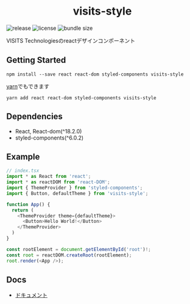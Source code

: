 <h1 align="center">visits-style</h1>

![release](https://badgen.net/npm/v/visits-style)
![license](https://badgen.net/npm/license/visits-style)
![bundle size](https://badgen.net/bundlephobia/minzip/visits-style)


VISITS Technologiesのreactデザインコンポーネント

## Getting Started

```
npm install --save react react-dom styled-components visits-style
```

[yarn](https://yarnpkg.com/ja/)でもできます

```
yarn add react react-dom styled-components visits-style
```

## Dependencies
- React, React-dom(^18.2.0)
- styled-components(^6.0.2)

## Example

```ts
// index.tsx
import * as React from 'react';
import * as reactDOM from 'react-DOM';
import { ThemeProvider } from 'styled-components';
import { Button, defaultTheme } from 'visits-style';

function App() {
  return (
    <ThemeProvider theme={defaultTheme}>
      <Button>Hello World!</Button>
    </ThemeProvider>
  )
}

const rootElement = document.getElementById('root')!;
const root = reactDOM.createRoot(rootElement);
root.render(<App />);
```

## Docs

- [ドキュメント](https://visits-works.github.io/visits-style)
